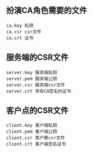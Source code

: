 ## 扮演CA角色需要的文件
```
ca.key 私钥
ca.csr csr文件
ca.crt 证书
```

## 服务端的CSR文件
```
server.key 服务端私钥
server.pem 服务端公钥
server.csr 服务端csr文件
server.crt 带有CA签名的证书
```

## 客户点的CSR文件
```
client.key 客户端私钥
client.pem 客户端公钥
client.csr 客户算csr文件
client.crt 客户端签名证书
```